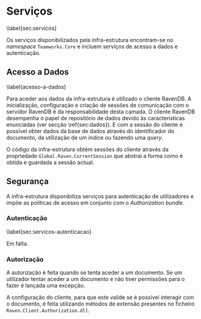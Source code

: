 ﻿Serviços
=

\label{sec:servicos}

Os serviços disponibilizados pela infra-estrutura encontram-se no *namespace* `Teamworks.Core` e incluem serviços de acesso a dados e autenticação.

Acesso a Dados
-

\label{acesso-a-dados}


Para aceder aos dados da infra-estrutura é utilizado o cliente RavenDB.
A inicialização, configuração e criação de sessões de comunicação com o servidor RavenDB é da responsabilidade desta camada. 
O cliente RavenDB desempenha o papel de repositório de dados devido às características enunciadas (ver secção \ref{sec:dados}). E com a sessão do cliente é possível obter dados da base de dados através do identificador do documento, da utilização de um índice ou fazendo uma *query*.

O código da infra-estrutura obtém sessões do cliente através da propriedade `Global.Raven.CurrentSession` que abstrai a forma como é obtida e guardada a sessão actual. 

Segurança
- 

A infra-estrutura disponibiliza serviços para autenticação de utilizadores e impõe as políticas de acesso em conjunto com o *Authorization bundle*.

### Autenticação

\label{sec:servicos-autenticacao}

<span style="background-color=yellow" >Em falta.</span>

### Autorização

A autorização é feita quando se tenta aceder a um documento. Se um utilizador tentar aceder a um documento e não tiver permissões para o fazer é lançada uma excepção.

A configuração do cliente, para que este valide se é possível interagir com o documento, é feita utilizando métodos de extensão presentes no ficheiro `Raven.Client.Authorization.dll`.

